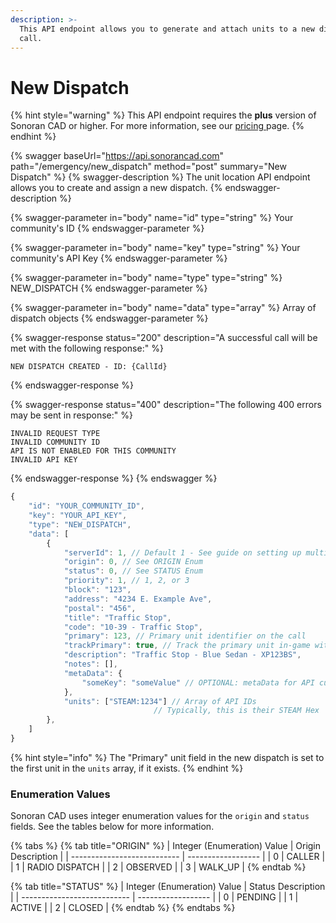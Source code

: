 ```yaml
---
description: >-
  This API endpoint allows you to generate and attach units to a new dispatch
  call.
---
```


# New Dispatch

{% hint style="warning" %}
This API endpoint requires the **plus** version of Sonoran CAD or higher. For more information, see our [pricing ](../../../../pricing/faq/)page.
{% endhint %}

{% swagger baseUrl="https://api.sonorancad.com" path="/emergency/new_dispatch" method="post" summary="New Dispatch" %}
{% swagger-description %}
The unit location API endpoint allows you to create and assign a new dispatch.
{% endswagger-description %}

{% swagger-parameter in="body" name="id" type="string" %}
Your community's ID
{% endswagger-parameter %}

{% swagger-parameter in="body" name="key" type="string" %}
Your community's API Key
{% endswagger-parameter %}

{% swagger-parameter in="body" name="type" type="string" %}
NEW_DISPATCH
{% endswagger-parameter %}

{% swagger-parameter in="body" name="data" type="array" %}
Array of dispatch objects
{% endswagger-parameter %}

{% swagger-response status="200" description="A successful call will be met with the following response:" %}
```
NEW DISPATCH CREATED - ID: {CallId}
```
{% endswagger-response %}

{% swagger-response status="400" description="The following 400 errors may be sent in response:" %}
```http
INVALID REQUEST TYPE
INVALID COMMUNITY ID
API IS NOT ENABLED FOR THIS COMMUNITY
INVALID API KEY
```
{% endswagger-response %}
{% endswagger %}

```javascript
{
    "id": "YOUR_COMMUNITY_ID",
    "key": "YOUR_API_KEY",
    "type": "NEW_DISPATCH",
    "data": [
        {
            "serverId": 1, // Default 1 - See guide on setting up multiple servers
            "origin": 0, // See ORIGIN Enum
            "status": 0, // See STATUS Enum
            "priority": 1, // 1, 2, or 3
            "block": "123",
            "address": "4234 E. Example Ave",
            "postal": "456",
            "title": "Traffic Stop",
            "code": "10-39 - Traffic Stop",
            "primary": 123, // Primary unit identifier on the call
            "trackPrimary": true, // Track the primary unit in-game with the Dispatch Notify plugin
            "description": "Traffic Stop - Blue Sedan - XP123BS",
            "notes": [],
            "metaData": {
                "someKey": "someValue" // OPTIONAL: metaData for API custom storage
            },
            "units": ["STEAM:1234"] // Array of API IDs
                                // Typically, this is their STEAM Hex
        },
    ]
}
```

{% hint style="info" %}
The "Primary" unit field in the new dispatch is set to the first unit in the `units` array, if it exists.
{% endhint %}

### Enumeration Values

Sonoran CAD uses integer enumeration values for the `origin` and `status` fields. See the tables below for more information.

{% tabs %}
{% tab title="ORIGIN" %}
| Integer (Enumeration) Value | Origin Description |
| --------------------------- | ------------------ |
| 0                           | CALLER             |
| 1                           | RADIO DISPATCH     |
| 2                           | OBSERVED           |
| 3                           | WALK\_UP           |
{% endtab %}

{% tab title="STATUS" %}
| Integer (Enumeration) Value | Status Description |
| --------------------------- | ------------------ |
| 0                           | PENDING            |
| 1                           | ACTIVE             |
| 2                           | CLOSED             |
{% endtab %}
{% endtabs %}
